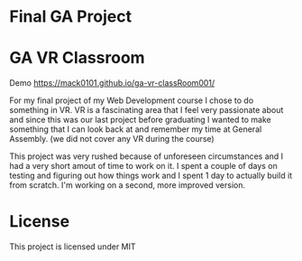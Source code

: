 # Final GA Project 
# GA VR Classroom
Demo https://mack0101.github.io/ga-vr-classRoom001/

For my final project of my Web Development course I chose to do something in VR.
VR is a fascinating area that I feel very passionate about and since this was our last project before graduating I wanted to make something that I can look back at and remember my time at General Assembly.
(we did not cover any VR during the course)

This project was very rushed because of unforeseen circumstances and I had a very short amout of time to work on it. I spent a couple of days on testing and figuring out how things work and I spent 1 day to actually build it from scratch. I'm working on a second, more improved version.

# License 
This project is licensed under MIT
